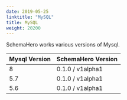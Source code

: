 ```yaml
---
date: 2019-05-25
linktitle: "MySQL"
title: MySQL
weight: 20200
---
```


SchemaHero works various versions of Mysql.

| Mysql Version | SchemaHero Version |
|------------------|------------|
| 8 | 0.1.0 / v1alpha1 |
| 5.7 | 0.1.0 / v1alpha1 |
| 5.6 | 0.1.0 / v1alpha1 |
